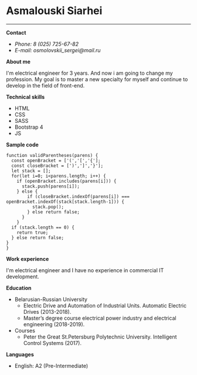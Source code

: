 # Asmalouski Siarhei
***
__Contact__

* _Phone: 8 (025) 725-67-82_
* _E-mail: osmolovskii_sergei@mail.ru_

__About me__

I'm electrical engineer for 3 years. And now i am going to change my profession. My goal is to master a new specialty for myself and continue to develop in the field of front-end.

__Technical skills__

* HTML
* CSS
* SASS
* Bootstrap 4
* JS

__Sample code__

```
function validParentheses(parens) {
  const openBracket = ['(','[','{']; 
  const closeBracket = [')',']','}'];
  let stack = [];
  for(let i=0; i<parens.length; i++) {
    if (openBracket.includes(parens[i])) {
      stack.push(parens[i]);
    } else {
        if (closeBracket.indexOf(parens[i]) === openBracket.indexOf(stack[stack.length-1])) {
          stack.pop();
        } else return false; 
      }   
    }
  if (stack.length == 0) {
    return true;
  } else return false;
}
}
```

__Work experience__

I'm electrical engineer  and I have no experience in commercial IT development.

__Education__

* Belarusian-Russian University
  * Electric Drive and Automation of Industrial Units. Automatic Electric Drives (2013-2018).
  * Master’s degree course electrical power industry and electrical engineering (2018-2019).
* Courses 
  *  Peter the Great St.Petersburg Polytechnic University. Intelligent Control Systems (2017).

__Languages__

* English: A2 (Pre-Intermediate)
